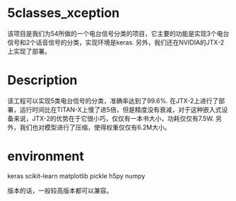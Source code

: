 # 5classes_xception
该项目是我们为54所做的一个电台信号分类的项目，它主要的功能是实现3个电台信号和2个话音信号的分类，实现环境是keras.
另外，我们还在NVIDIA的JTX-2上实现了部署。


# Description
该工程可以实现5类电台信号的分类，准确率达到了99.6%.
在JTX-2上进行了部署，运行时间比在TITAN-X上慢了进5倍，但是精度没有衰减，对于这种嵌入式设备来说，JTX-2的优势在于它很小巧，仅仅有一本书大小，功耗仅仅有7.5W.
另外，我们也对模型进行了压缩，使得权重仅仅有6.2M大小。


# environment
keras
scikit-learn
matplotlib
pickle
h5py
numpy 

版本的话，一般较高版本都可以兼容。
